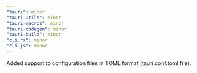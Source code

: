 ```yaml
---
"tauri": minor
"tauri-utils": minor
"tauri-macros": minor
"tauri-codegen": minor
"tauri-build": minor
"cli.rs": minor
"cli.js": minor
---
```


Added support to configuration files in TOML format (tauri.conf.toml file).
